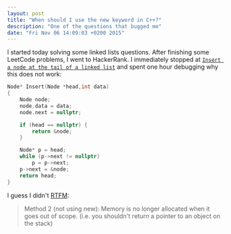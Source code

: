 ```yaml
---
layout: post
title: "When should I use the new keyword in C++?"
description: "One of the questions that bugged me"
date: "Fri Nov 06 14:09:03 +0200 2015"
---
```


I started today solving some linked lists questions. After finishing some LeetCode problems, I went to HackerRank. I immediately stopped at [`Insert a node at the tail of a linked list`](https://www.hackerrank.com/challenges/insert-a-node-at-the-tail-of-a-linked-list) and spent one hour debugging why this does not work:

```cpp
Node* Insert(Node *head,int data)
{
    Node node;
    node.data = data;
    node.next = nullptr;

    if (head == nullptr) {
        return &node;
    }

    Node* p = head;
    while (p->next != nullptr)
        p = p->next;
    p->next = &node;
    return head;
}
```

I guess I didn't [RTFM](http://stackoverflow.com/questions/655065/when-should-i-use-the-new-keyword-in-c):

> Method 2 (not using new): Memory is no longer allocated when it goes out of scope. (i.e. you shouldn't return a pointer to an object on the stack)
